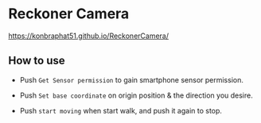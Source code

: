 # Reckoner Camera

https://konbraphat51.github.io/ReckonerCamera/

## How to use
* Push `Get Sensor permission` to gain smartphone sensor permission.

* Push `Set base coordinate` on origin position & the direction you desire.

* Push `start moving` when start walk, and push it again to stop.
